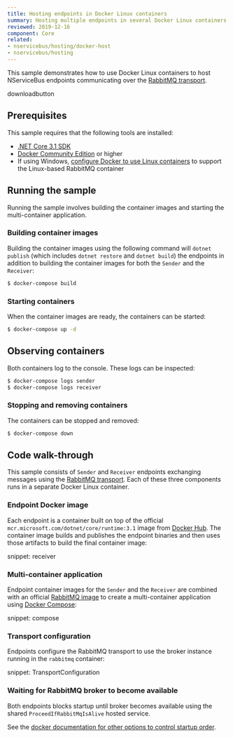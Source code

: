 ```yaml
---
title: Hosting endpoints in Docker Linux containers
summary: Hosting multiple endpoints in several Docker Linux containers managed by Docker Compose
reviewed: 2019-12-16
component: Core
related:
- nservicebus/hosting/docker-host
- nservicebus/hosting
---
```


This sample demonstrates how to use Docker Linux containers to host NServiceBus endpoints communicating over the [RabbitMQ transport](/transports/rabbitmq/).

downloadbutton

## Prerequisites

This sample requires that the following tools are installed:

 * [.NET Core 3.1 SDK](https://www.microsoft.com/net/download/core)
 * [Docker Community Edition](https://www.docker.com/community-edition) or higher
 * If using Windows, [configure Docker to use Linux containers](https://docs.docker.com/docker-for-windows/#switch-between-windows-and-linux-containers) to support the Linux-based RabbitMQ container

## Running the sample

Running the sample involves building the container images and starting the multi-container application.

### Building container images

Building the container images using the following command will `dotnet publish` (which includes `dotnet restore` and `dotnet build`) the endpoints in addition to building the container images for both the `Sender` and the `Receiver`:

```bash
$ docker-compose build
```

### Starting containers

When the container images are ready, the containers can be started:

```bash
$ docker-compose up -d
```

## Observing containers

Both containers log to the console. These logs can be inspected:

```bash
$ docker-compose logs sender
$ docker-compose logs receiver
```

### Stopping and removing containers

The containers can be stopped and removed:

```bash
$ docker-compose down
```

## Code walk-through

This sample consists of `Sender` and `Receiver` endpoints exchanging messages using the [RabbitMQ transport](/transports/rabbitmq/). Each of these three components runs in a separate Docker Linux container.

### Endpoint Docker image

Each endpoint is a container built on top of the official `mcr.microsoft.com/dotnet/core/runtime:3.1` image from [Docker Hub](https://hub.docker.com/). The container image builds and publishes the endpoint binaries and then uses those artifacts to build the final container image:

snippet: receiver

### Multi-container application

Endpoint container images for the `Sender` and the `Receiver` are combined with an official [RabbitMQ image](https://hub.docker.com/_/rabbitmq/) to create a multi-container application using [Docker Compose](https://docs.docker.com/compose/):

snippet: compose

### Transport configuration

Endpoints configure the RabbitMQ transport to use the broker instance running in the `rabbitmq` container:

snippet: TransportConfiguration

### Waiting for RabbitMQ broker to become available

Both endpoints blocks startup until broker becomes available using the shared `ProceedIfRabbitMqIsAlive` hosted service.

See the [docker documentation for other options to control startup order](https://docs.docker.com/compose/startup-order/).
